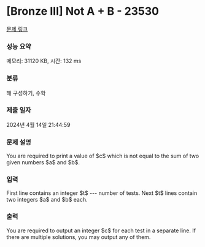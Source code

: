 # [Bronze III] Not A + B - 23530 

[문제 링크](https://www.acmicpc.net/problem/23530) 

### 성능 요약

메모리: 31120 KB, 시간: 132 ms

### 분류

해 구성하기, 수학

### 제출 일자

2024년 4월 14일 21:44:59

### 문제 설명

<p>You are required to print a value of $c$ which is not equal to the sum of two given numbers $a$ and $b$.</p>

### 입력 

 <p>First line contains an integer $t$ --- number of tests. Next $t$ lines contain two integers $a$ and $b$ each.</p>

### 출력 

 <p>You are required to output an integer $c$ for each test in a separate line. If there are multiple solutions, you may output any of them.</p>

